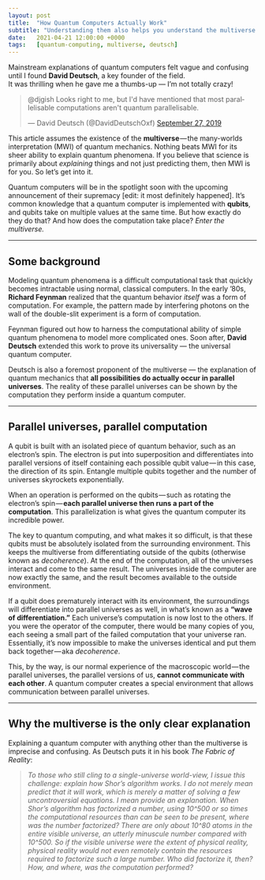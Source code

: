 ```yaml
---
layout: post
title:  "How Quantum Computers Actually Work"
subtitle: "Understanding them also helps you understand the multiverse."
date:   2021-04-21 12:00:00 +0000
tags:   [quantum-computing, multiverse, deutsch]
---
```


Mainstream explanations of quantum computers felt vague and confusing until I found **David Deutsch**, a key founder of the field.  
It was thrilling when he gave me a thumbs-up — I’m not totally crazy!

<!----- EMBEDDED TWEET ----->
<blockquote class="twitter-tweet">
<p lang="en" dir="ltr">
@djgish Looks right to me, but I'd have mentioned that most parallelisable computations aren't quantum parallelisable.
</p>
&mdash; David Deutsch (@DavidDeutschOxf)
<a href="https://x.com/DavidDeutschOxf/status/1177672717274890241">September 27, 2019</a>
</blockquote>
<script async src="https://platform.twitter.com/widgets.js" charset="utf-8"></script>
<!----- /EMBED ----->

This article assumes the existence of the **multiverse** — the many-worlds interpretation (MWI) of quantum mechanics. Nothing beats MWI for its sheer ability to explain quantum phenomena. If you believe that science is primarily about *explaining* things and not just predicting them, then MWI is for you. So let’s get into it.

Quantum computers will be in the spotlight soon with the upcoming announcement of their supremacy \[edit: it most definitely happened\]. It’s common knowledge that a quantum computer is implemented with **qubits**, and qubits take on multiple values at the same time. But how exactly do they do that? And how does the computation take place? *Enter the multiverse.*

---

## Some background

Modeling quantum phenomena is a difficult computational task that quickly becomes intractable using normal, classical computers. In the early ’80s, **Richard Feynman** realized that the quantum behavior *itself* was a form of computation. For example, the pattern made by interfering photons on the wall of the double-slit experiment is a form of computation.

Feynman figured out how to harness the computational ability of simple quantum phenomena to model more complicated ones. Soon after, **David Deutsch** extended this work to prove its universality — the universal quantum computer.

Deutsch is also a foremost proponent of the multiverse — the explanation of quantum mechanics that **all possibilities do actually occur in parallel universes**. The reality of these parallel universes can be shown by the computation they perform inside a quantum computer.

---

## Parallel universes, parallel computation

A qubit is built with an isolated piece of quantum behavior, such as an electron’s spin. The electron is put into superposition and differentiates into parallel versions of itself containing each possible qubit value — in this case, the direction of its spin. Entangle multiple qubits together and the number of universes skyrockets exponentially.

When an operation is performed on the qubits — such as rotating the electron’s spin — **each parallel universe then runs a part of the computation**. This parallelization is what gives the quantum computer its incredible power.

The key to quantum computing, and what makes it so difficult, is that these qubits must be absolutely isolated from the surrounding environment. This keeps the multiverse from differentiating outside of the qubits (otherwise known as *decoherence*). At the end of the computation, all of the universes interact and come to the same result. The universes inside the computer are now exactly the same, and the result becomes available to the outside environment.

If a qubit does prematurely interact with its environment, the surroundings will differentiate into parallel universes as well, in what’s known as a **“wave of differentiation.”** Each universe’s computation is now lost to the others. If you were the operator of the computer, there would be many copies of you, each seeing a small part of the failed computation that your universe ran. Essentially, it’s now impossible to make the universes identical and put them back together — aka *decoherence*.

This, by the way, is our normal experience of the macroscopic world — the parallel universes, the parallel versions of us, **cannot communicate with each other**. A quantum computer creates a special environment that allows communication between parallel universes.

---

## Why the multiverse is the only clear explanation

Explaining a quantum computer with anything other than the multiverse is imprecise and confusing. As Deutsch puts it in his book *The Fabric of Reality*:

> *To those who still cling to a single-universe world-view, I issue this challenge: explain how Shor’s algorithm works. I do not merely mean predict that it will work, which is merely a matter of solving a few uncontroversial equations. I mean provide an explanation. When Shor’s algorithm has factorized a number, using 10^500 or so times the computational resources than can be seen to be present, where was the number factorized? There are only about 10^80 atoms in the entire visible universe, an utterly minuscule number compared with 10^500. So if the visible universe were the extent of physical reality, physical reality would not even remotely contain the resources required to factorize such a large number. Who did factorize it, then? How, and where, was the computation performed?*

